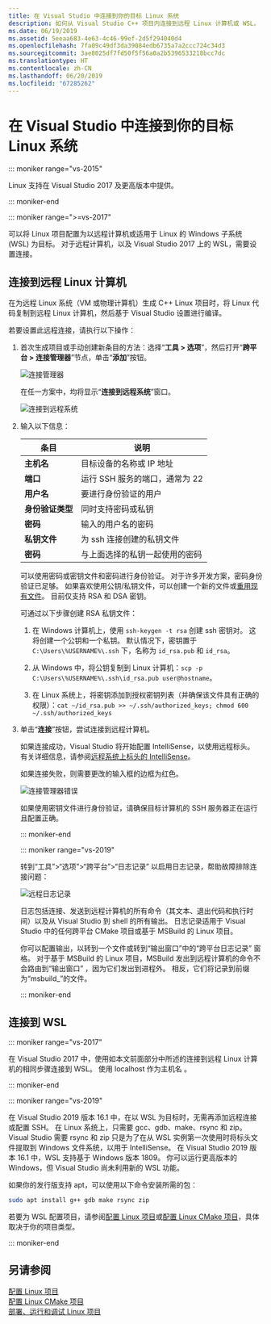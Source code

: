 ```yaml
---
title: 在 Visual Studio 中连接到你的目标 Linux 系统
description: 如何从 Visual Studio C++ 项目内连接到远程 Linux 计算机或 WSL。
ms.date: 06/19/2019
ms.assetid: 5eeaa683-4e63-4c46-99ef-2d5f294040d4
ms.openlocfilehash: 7fa09c49df3da39084edb6735a7a2ccc724c34d3
ms.sourcegitcommit: 3ae8025df7fd50f5f56a0a2b5396533218bcc7dc
ms.translationtype: HT
ms.contentlocale: zh-CN
ms.lasthandoff: 06/20/2019
ms.locfileid: "67285262"
---
```

# <a name="connect-to-your-target-linux-system-in-visual-studio"></a>在 Visual Studio 中连接到你的目标 Linux 系统

::: moniker range="vs-2015"

Linux 支持在 Visual Studio 2017 及更高版本中提供。

::: moniker-end

::: moniker range=">=vs-2017"

可以将 Linux 项目配置为以远程计算机或适用于 Linux 的 Windows 子系统 (WSL) 为目标。 对于远程计算机，以及 Visual Studio 2017 上的 WSL，需要设置连接。 

## <a name="connect-to-a-remote-linux-computer"></a>连接到远程 Linux 计算机

在为远程 Linux 系统（VM 或物理计算机）生成 C++ Linux 项目时，将 Linux 代码复制到远程 Linux 计算机，然后基于 Visual Studio 设置进行编译。

若要设置此远程连接，请执行以下操作：

1. 首次生成项目或手动创建新条目的方法：选择“**工具 > 选项**”，然后打开“**跨平台 > 连接管理器**”节点，单击“**添加**”按钮。

   ![连接管理器](media/settings_connectionmanager.png)

   在任一方案中，均将显示“**连接到远程系统**”窗口。

   ![连接到远程系统](media/connect.png)

1. 输入以下信息：

   | 条目 | 说明
   | ----- | ---
   | **主机名**           | 目标设备的名称或 IP 地址
   | **端口**                | 运行 SSH 服务的端口，通常为 22
   | **用户名**           | 要进行身份验证的用户
   | **身份验证类型** | 同时支持密码或私钥
   | **密码**            | 输入的用户名的密码
   | **私钥文件**    | 为 ssh 连接创建的私钥文件
   | **密码**          | 与上面选择的私钥一起使用的密码

   可以使用密码或密钥文件和密码进行身份验证。 对于许多开发方案，密码身份验证已足够。 如果喜欢使用公钥/私钥文件，可以创建一个新的文件或[重用现有文件](https://security.stackexchange.com/questions/10203/reusing-private-public-keys)。 目前仅支持 RSA 和 DSA 密钥。 
   
   可通过以下步骤创建 RSA 私钥文件：

    1. 在 Windows 计算机上，使用 `ssh-keygen -t rsa` 创建 ssh 密钥对。 这将创建一个公钥和一个私钥。 默认情况下，密钥置于 `C:\Users\%USERNAME%\.ssh` 下，名称为 `id_rsa.pub` 和 `id_rsa`。

    1. 从 Windows 中，将公钥复制到 Linux 计算机：`scp -p C:\Users\%USERNAME%\.ssh\id_rsa.pub user@hostname`。

    1. 在 Linux 系统上，将密钥添加到授权密钥列表（并确保该文件具有正确的权限）：`cat ~/id_rsa.pub >> ~/.ssh/authorized_keys; chmod 600 ~/.ssh/authorized_keys`

1. 单击“**连接**”按钮，尝试连接到远程计算机。 

   如果连接成功，Visual Studio 将开始配置 IntelliSense，以使用远程标头。 有关详细信息，请参阅[远程系统上标头的 IntelliSense](configure-a-linux-project.md#remote_intellisense)。

   如果连接失败，则需要更改的输入框的边框为红色。

   ![连接管理器错误](media/settings_connectionmanagererror.png)

   如果使用密钥文件进行身份验证，请确保目标计算机的 SSH 服务器正在运行且配置正确。

   ::: moniker-end

   ::: moniker range="vs-2019"

   转到“工具”>“选项”>“跨平台”>“日志记录”  以启用日志记录，帮助故障排除连接问题：

   ![远程日志记录](media/remote-logging-vs2019.png)

   日志包括连接、发送到远程计算机的所有命令（其文本、退出代码和执行时间）以及从 Visual Studio 到 shell 的所有输出。 日志记录适用于 Visual Studio 中的任何跨平台 CMake 项目或基于 MSBuild 的 Linux 项目。

   你可以配置输出，以转到一个文件或转到“输出窗口”中的“跨平台日志记录”  窗格。 对于基于 MSBuild 的 Linux 项目，MSBuild 发出到远程计算机的命令不会路由到“输出窗口”  ，因为它们发出到进程外。 相反，它们将记录到前缀为“msbuild_”的文件。

   ::: moniker-end

## <a name="connect-to-wsl"></a>连接到 WSL

::: moniker range="vs-2017"

在 Visual Studio 2017 中，使用如本文前面部分中所述的连接到远程 Linux 计算机的相同步骤连接到 WSL。 使用 localhost  作为主机名  。

::: moniker-end

::: moniker range="vs-2019"

在 Visual Studio 2019 版本 16.1 中，在以 WSL 为目标时，无需再添加远程连接或配置 SSH。 在 Linux 系统上，只需要 gcc、gdb、make、rsync 和 zip。 Visual Studio 需要 rsync 和 zip 只是为了在从 WSL 实例第一次使用时将标头文件提取到 Windows 文件系统，以用于 IntelliSense。 在 Visual Studio 2019 版本 16.1 中，WSL 支持基于 Windows 版本 1809。 你可以运行更高版本的 Windows，但 Visual Studio 尚未利用新的 WSL 功能。

如果你的发行版支持 apt，可以使用以下命令安装所需的包：

```bash
sudo apt install g++ gdb make rsync zip
```

若要为 WSL 配置项目，请参阅[配置 Linux 项目](configure-a-linux-project.md)或[配置 Linux CMake 项目](cmake-linux-project.md)，具体取决于你的项目类型。

::: moniker-end

## <a name="see-also"></a>另请参阅

[配置 Linux 项目](configure-a-linux-project.md)<br />
[配置 Linux CMake 项目](cmake-linux-project.md)<br />
[部署、运行和调试 Linux 项目](deploy-run-and-debug-your-linux-project.md)<br />




